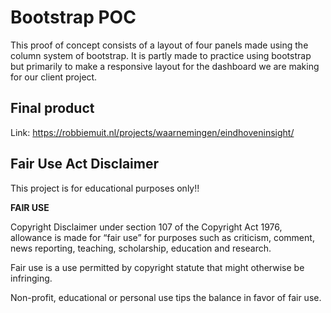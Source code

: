 
# Bootstrap POC

This proof of concept consists of a layout of four panels made using the column system of bootstrap.
It is partly made to practice using bootstrap but primarily to make a responsive layout for the dashboard we are making for our client project.




## Final product

Link: https://robbiemuit.nl/projects/waarnemingen/eindhoveninsight/




## Fair Use Act Disclaimer

This project is for educational purposes only!!

**FAIR USE**

Copyright Disclaimer under section 107 of the Copyright Act 1976, allowance is made for “fair use” for purposes such as criticism, comment, news reporting, teaching, scholarship, education and research.

Fair use is a use permitted by copyright statute that might otherwise be infringing. 

Non-profit, educational or personal use tips the balance in favor of fair use. 
